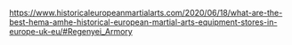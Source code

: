 
https://www.historicaleuropeanmartialarts.com/2020/06/18/what-are-the-best-hema-amhe-historical-european-martial-arts-equipment-stores-in-europe-uk-eu/#Regenyei_Armory 